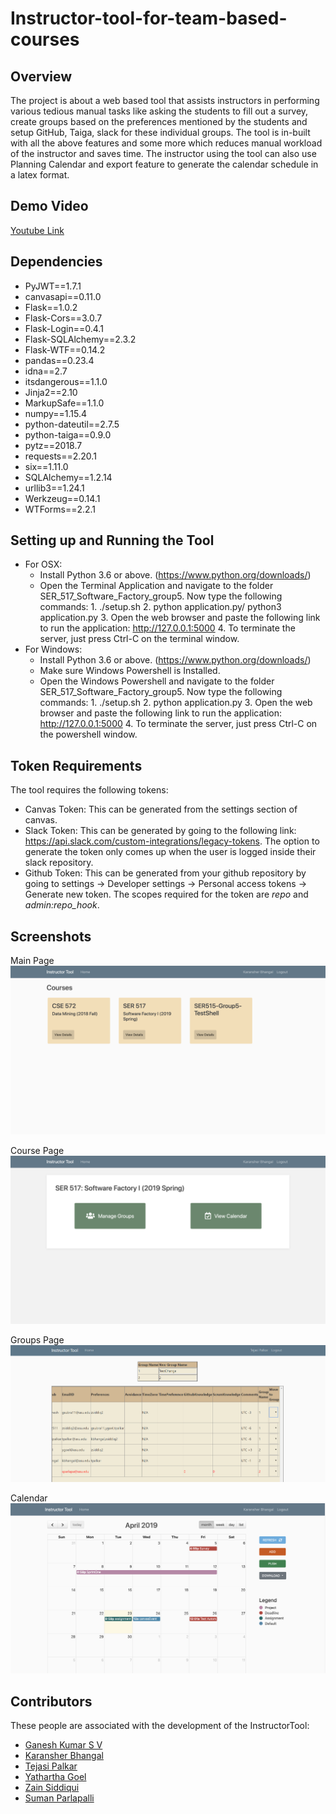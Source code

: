 # Instructor-tool-for-team-based-courses

## Overview

The project is about a web based tool that assists instructors in performing various tedious manual tasks like asking the students to fill out a survey, create groups based on the preferences mentioned by the students and setup GitHub, Taiga, slack for these individual groups. The tool is in-built  with all the above features and some more which reduces manual workload of the instructor and saves time. The instructor using the tool can also use Planning Calendar and export feature to generate the calendar schedule in a latex format.

## Demo Video
[Youtube Link](https://www.youtube.com/watch?v=1JT21V8TISw)

## Dependencies

- PyJWT==1.7.1
- canvasapi==0.11.0
- Flask==1.0.2
- Flask-Cors==3.0.7
- Flask-Login==0.4.1
- Flask-SQLAlchemy==2.3.2
- Flask-WTF==0.14.2
- pandas==0.23.4
- idna==2.7
- itsdangerous==1.1.0
- Jinja2==2.10
- MarkupSafe==1.1.0
- numpy==1.15.4
- python-dateutil==2.7.5
- python-taiga==0.9.0
- pytz==2018.7
- requests==2.20.1
- six==1.11.0
- SQLAlchemy==1.2.14
- urllib3==1.24.1
- Werkzeug==0.14.1
- WTForms==2.2.1

## Setting up and Running the Tool
* For OSX:
    * Install Python 3.6 or above. (https://www.python.org/downloads/)
    * Open the Terminal Application and navigate to the folder SER_517_Software_Factory_group5. Now type the following commands:
          1. ./setup.sh
          2. python application.py/ python3 application.py
          3. Open the web browser and paste the following link to run the application: http://127.0.0.1:5000
          4. To terminate the server, just press Ctrl-C on the terminal window.
* For Windows:
    * Install Python 3.6 or above. (https://www.python.org/downloads/)
    * Make sure Windows Powershell is Installed.
    * Open the Windows Powershell and navigate to the folder SER_517_Software_Factory_group5. Now type the following commands:
          1. ./setup.sh
          2. python application.py
          3. Open the web browser and paste the following link to run the application: http://127.0.0.1:5000
          4. To terminate the server, just press Ctrl-C on the powershell window.
           
## Token Requirements
The tool requires the following tokens:
- Canvas Token: This can be generated from the settings section of canvas.
- Slack Token: This can be generated by going to the following link: https://api.slack.com/custom-integrations/legacy-tokens. The option to generate the token only comes up when the user is logged inside their slack repository.
- Github Token: This can be generated from your github repository by going to settings -> Developer settings -> Personal access tokens -> Generate new token. The scopes required for the token are *repo* and *admin:repo_hook*.

## Screenshots

Main Page
<img src="instructorTool/static/resources/home.png">

Course Page
<img src="instructorTool/static/resources/course_page.png">

Groups Page
<img src="instructorTool/static/resources/groups.png">

Calendar
<img src="instructorTool/static/resources/calendar.png">

## Contributors

These people are associated with the development of the InstructorTool:

- [Ganesh Kumar S V](https://github.com/svganesh)
- [Karansher Bhangal](https://github.com/kbhangal)
- [Tejasi Palkar](https://github.com/tejasipalkar)
- [Yathartha Goel](https://github.com/ygoel)
- [Zain Siddiqui](https://github.com/zain2511)
- [Suman Parlapalli](https://github.com/sumanparlapapalli)
